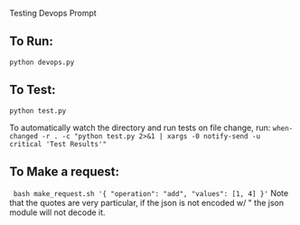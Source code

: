Testing Devops Prompt

## To Run:
`python devops.py`

## To Test:
`python test.py`

To automatically watch the directory and run tests on file change, run:
`when-changed -r . -c "python test.py 2>&1 | xargs -0 notify-send -u critical 'Test Results'"`

## To Make a request:
` bash make_request.sh '{ "operation": "add", "values": [1, 4] }'`
Note that the quotes are very particular, if the json is not encoded w/ " the json module will not decode it.

